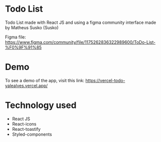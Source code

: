 # Todo List

Todo List made with React JS and using a figma community interface made by Matheus Susko (Susko)

Figma file: https://www.figma.com/community/file/1175262836322989600/ToDo-List-%F0%9F%91%85

# Demo

To see a demo of the app, visit this link: https://vercel-todo-yalealves.vercel.app/

# Technology used

- React JS
- React-icons
- React-toastify
- Styled-components
